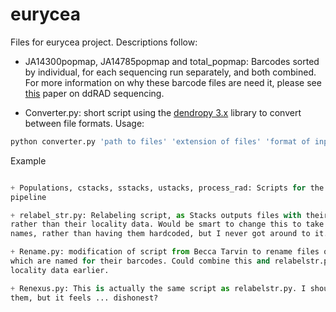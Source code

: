 # eurycea
Files for eurycea project. Descriptions follow:

+ JA14300popmap, JA14785popmap and total_popmap: Barcodes sorted by individual, for each
sequencing run separately, and both combined. For more information on why these barcode 
files are need it, please see [this](http://journals.plos.org/plosone/article?id=10.1371/journal.pone.0037135)
paper on ddRAD sequencing.

+ Converter.py: short script using the [dendropy 3.x](https://pythonhosted.org/DendroPy/) 
library to convert between file formats. Usage:

```python
python converter.py 'path to files' 'extension of files' 'format of input files' 'format you'd like exported'
```
Example
```python converter.py ./ .nex nexus DNAphylip

+ Populations, cstacks, sstacks, ustacks, process_rad: Scripts for the [Stacks](http://catchenlab.life.illinois.edu/stacks/)
pipeline

+ relabel_str.py: Relabeling script, as Stacks outputs files with their numerical names, 
rather than their locality data. Would be smart to change this to take an input file of 
names, rather than having them hardcoded, but I never got around to it.

+ Rename.py: modification of script from Becca Tarvin to rename files output from process_rad,
which are named for their barcodes. Could combine this and relabelstr.py to add in the 
locality data earlier.

+ Renexus.py: This is actually the same script as relabelstr.py. I should delete one of
them, but it feels ... dishonest?


